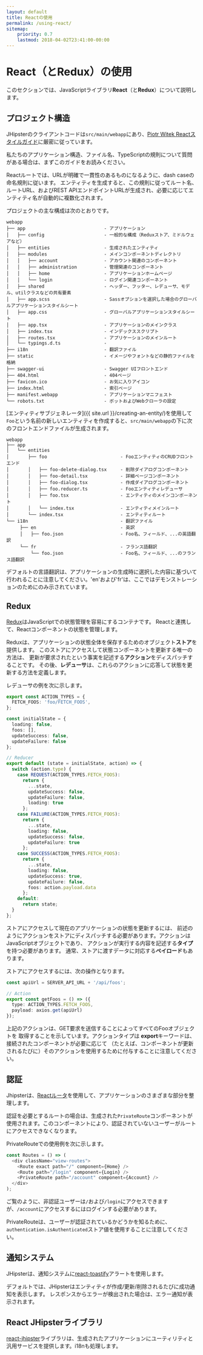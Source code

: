```yaml
---
layout: default
title: Reactの使用
permalink: /using-react/
sitemap:
    priority: 0.7
    lastmod: 2018-04-02T23:41:00-00:00
---
```


# <i class="fa fa-html5"></i> React（とRedux）の使用
このセクションでは、JavaScriptライブラリ**React**（と**Redux**）について説明します。

## プロジェクト構造

JHipsterのクライアントコードは`src/main/webapp`にあり、[Piotr Witek Reactスタイルガイド](https://github.com/piotrwitek/react-redux-typescript-guide/blob/master/README.md)に厳密に従っています。

私たちのアプリケーション構造、ファイル名、TypeScriptの規則について質問がある場合は、まずこのガイドをお読みください。

Reactルートでは、URLが明確で一貫性のあるものになるように、dash caseの命名規則に従います。
エンティティを生成すると、この規則に従ってルート名、ルートURL、およびREST APIエンドポイントURLが生成され、必要に応じてエンティティ名が自動的に複数化されます。

プロジェクトの主な構成は次のとおりです。

```
webapp
├── app                             - アプリケーション
│   ├── config                      - 一般的な構成（Reduxストア、ミドルウェアなど）
│   ├── entities                    - 生成されたエンティティ
│   ├── modules                     - メインコンポーネントディレクトリ
│   │   ├── account                 - アカウント関連のコンポーネント
│   │   ├── administration          - 管理関連のコンポーネント
│   │   ├── home                    - アプリケーションホームページ
│   │   └── login                   - ログイン関連コンポーネント
│   ├── shared                      - ヘッダー、フッター、レデューサ、モデル、utilクラスなどの共有要素
│   ├── app.scss                    - Sassオプションを選択した場合のグローバルアプリケーションスタイルシート
│   ├── app.css                     - グローバルアプリケーションスタイルシート
│   ├── app.tsx                     - アプリケーションのメインクラス
│   ├── index.tsx                   - インデックススクリプト
│   ├── routes.tsx                  - アプリケーションのメインルート
│   └── typings.d.ts                -
├── i18n                            - 翻訳ファイル
├── static                          - イメージやフォントなどの静的ファイルを格納
├── swagger-ui                      - Swagger UIフロントエンド
├── 404.html                        - 404ページ
├── favicon.ico                     - お気に入りアイコン
├── index.html                      - 索引ページ
├── manifest.webapp                 - アプリケーションマニフェスト
└── robots.txt                      - ボットおよびWebクローラの設定
```

[エンティティサブジェネレータ]({{ site.url }}/creating-an-entity/)を使用して`Foo`という名前の新しいエンティティを作成すると、`src/main/webapp`の下に次のフロントエンドファイルが生成されます。

```
webapp
├── app                                        
│   └── entities
│       ├── foo                           - FooエンティティのCRUDフロントエンド
│       │   ├── foo-delete-dialog.tsx     - 削除ダイアログコンポーネント
│       │   ├── foo-detail.tsx            - 詳細ページコンポーネント
│       │   ├── foo-dialog.tsx            - 作成ダイアログコンポーネント
│       │   ├── foo.reducer.ts            - Fooエンティティレデューサ
│       │   ├── foo.tsx                   - エンティティのメインコンポーネント
│       │   └── index.tsx                 - エンティティメインルート
│       └── index.tsx                     - エンティティルート
└── i18n                                  - 翻訳ファイル
     ├── en                               - 英訳
     │   ├── foo.json                     - Foo名、フィールド、...の英語翻訳
     └── fr                               - フランス語翻訳
         └── foo.json                     - Foo名、フィールド、...のフランス語翻訳
```

デフォルトの言語翻訳は、アプリケーションの生成時に選択した内容に基づいて行われることに注意してください。'en'および'fr'は、ここではデモンストレーションのためにのみ示されています。

## Redux

[Redux](https://redux.js.org/)はJavaScriptでの状態管理を容易にするコンテナです。
Reactと連携して、Reactコンポーネントの状態を管理します。

Reduxは、アプリケーションの状態全体を保存するためのオブジェクト**ストア**を提供します。
このストアにアクセスして状態コンポーネントを更新する唯一の方法は、
更新が要求されたという事実を記述する**アクション**をディスパッチすることです。
その後、**レデューサ**は、これらのアクションに応答して状態を更新する方法を定義します。

レデューサの例を次に示します。

``` typescript
export const ACTION_TYPES = {
  FETCH_FOOS: 'foo/FETCH_FOOS',
};

const initialState = {
  loading: false,
  foos: [],
  updateSuccess: false,
  updateFailure: false
};

// Reducer
export default (state = initialState, action) => {
  switch (action.type) {
    case REQUEST(ACTION_TYPES.FETCH_FOOS):
      return {
        ...state,
        updateSuccess: false,
        updateFailure: false,
        loading: true
      };
    case FAILURE(ACTION_TYPES.FETCH_FOOS):
      return {
        ...state,
        loading: false,
        updateSuccess: false,
        updateFailure: true
      };
    case SUCCESS(ACTION_TYPES.FETCH_FOOS):
      return {
        ...state,
        loading: false,
        updateSuccess: true,
        updateFailure: false,
        foos: action.payload.data
      };
    default:
      return state;
  }
};
```

ストアにアクセスして現在のアプリケーションの状態を更新するには、
前述のようにアクションをストアにディスパッチする必要があります。アクションはJavaScriptオブジェクトであり、
アクションが実行する内容を記述する**タイプ**を持つ必要があります。
通常、ストアに渡すデータに対応する**ペイロード**もあります。

ストアにアクセスするには、次の操作となります。

``` typescript
const apiUrl = SERVER_API_URL + '/api/foos';

// Action
export const getFoos = () => ({
  type: ACTION_TYPES.FETCH_FOOS,
  payload: axios.get(apiUrl)
});
```

上記のアクションは、GET要求を送信することによってすべてのFooオブジェクトを
取得することを示しています。アクションタイプは
**export**キーワードは、接続されたコンポーネントが必要に応じて
（たとえば、コンポーネントが更新されるたびに）そのアクションを使用するために付与することに注意してください。

## 認証

Jhipsterは、[Reactルータ](https://github.com/ReactTraining/react-router)を使用して、アプリケーションのさまざまな部分を整理します。

認証を必要とするルートの場合は、生成された`PrivateRoute`コンポーネントが使用されます。このコンポーネントにより、認証されていないユーザーがルートにアクセスできなくなります。

PrivateRouteでの使用例を次に示します。

``` typescript
const Routes = () => (
  <div className="view-routes">
    <Route exact path="/" component={Home} />
    <Route path="/login" component={Login} />
    <PrivateRoute path="/account" component={Account} />
  </div>
);
```

ご覧のように、非認証ユーザーは`/`および`/login`にアクセスできますが、`/account`にアクセスするにはログインする必要があります。

PrivateRouteは、ユーザーが認証されているかどうかを知るために、`authentication.isAuthenticated`ストア値を使用することに注意してください。

## 通知システム

JHipsterは、通知システムに[react-toastify](https://github.com/fkhadra/react-toastify)アラートを使用します。

デフォルトでは、JHipsterはエンティティが作成/更新/削除されるたびに成功通知を表示します。
レスポンスからエラーが検出された場合は、エラー通知が表示されます。

## React JHipsterライブラリ

[react-jhipster](https://github.com/jhipster/react-jhipster)ライブラリは、生成されたアプリケーションにユーティリティと汎用サービスを提供します。i18nも処理します。